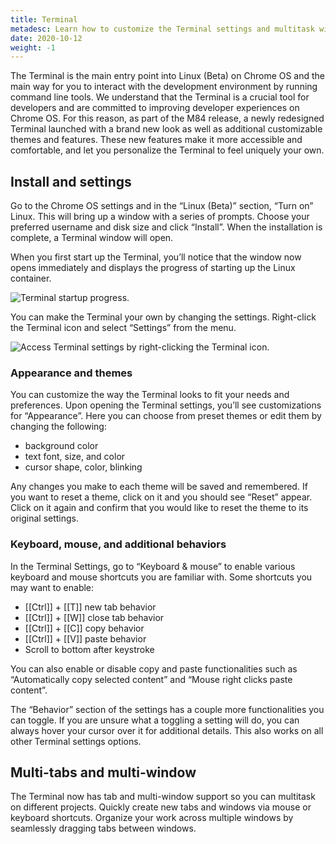 ```yaml
---
title: Terminal
metadesc: Learn how to customize the Terminal settings and multitask with multi-tab support.
date: 2020-10-12
weight: -1
---
```


The Terminal is the main entry point into Linux (Beta) on Chrome OS and the main way for you to interact with the development environment by running command line tools. We understand that the Terminal is a crucial tool for developers and are committed to improving developer experiences on Chrome OS. For this reason, as part of the M84 release, a newly redesigned Terminal launched with a brand new look as well as additional customizable themes and features. These new features make it more accessible and comfortable, and let you personalize the Terminal to feel uniquely your own.

## Install and settings

Go to the Chrome OS settings and in the “Linux (Beta)” section, “Turn on” Linux. This will bring up a window with a series of prompts. Choose your preferred username and disk size and click “Install”. When the installation is complete, a Terminal window will open.

When you first start up the Terminal, you’ll notice that the window now opens immediately and displays the progress of starting up the Linux container.

![Terminal startup progress.](/images/productivity/terminal_startup.png)

You can make the Terminal your own by changing the settings. Right-click the Terminal icon and select “Settings” from the menu.

![Access Terminal settings by right-clicking the Terminal icon.](/images/productivity/terminal_settings.png)

### Appearance and themes

You can customize the way the Terminal looks to fit your needs and preferences. Upon opening the Terminal settings, you’ll see customizations for “Appearance”. Here you can choose from preset themes or edit them by changing the following:

- background color
- text font, size, and color
- cursor shape, color, blinking

Any changes you make to each theme will be saved and remembered. If you want to reset a theme, click on it and you should see “Reset” appear. Click on it again and confirm that you would like to reset the theme to its original settings.

### Keyboard, mouse, and additional behaviors

In the Terminal Settings, go to “Keyboard & mouse” to enable various keyboard and mouse shortcuts you are familiar with. Some shortcuts you may want to enable:

- [[Ctrl]] + [[T]] new tab behavior
- [[Ctrl]] + [[W]] close tab behavior
- [[Ctrl]] + [[C]] copy behavior
- [[Ctrl]] + [[V]] paste behavior
- Scroll to bottom after keystroke

You can also enable or disable copy and paste functionalities such as “Automatically copy selected content” and “Mouse right clicks paste content”.

The “Behavior” section of the settings has a couple more functionalities you can toggle. If you are unsure what a toggling a setting will do, you can always hover your cursor over it for additional details. This also works on all other Terminal settings options.

## Multi-tabs and multi-window

The Terminal now has tab and multi-window support so you can multitask on different projects. Quickly create new tabs and windows via mouse or keyboard shortcuts. Organize your work across multiple windows by seamlessly dragging tabs between windows.
